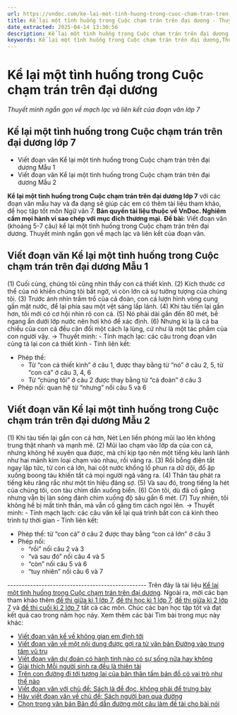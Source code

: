 ```yaml
---
url: https://vndoc.com/ke-lai-mot-tinh-huong-trong-cuoc-cham-tran-tren-dai-duong-289139
title: Kể lại một tình huống trong Cuộc chạm trán trên đại dương - Thuyết minh ngắn gọn về mạch lạc và liên kết của đoạn văn lớp 7 - VnDoc.com
date_extracted: 2025-04-14 13:30:56
description: Kể lại một tình huống trong Cuộc chạm trán trên đại dương lớp 7 được biên soạn nhằm giúp các em HS đạt kết quả tốt trong quá trình làm bài tập và học tập môn Ngữ văn lớp 7.
keywords: Kể lại một tình huống trong Cuộc chạm trán trên đại dương,Thuyết minh ngắn gọn về mạch lạc và liên kết của đoạn văn Kể lại một tình huống trong Cuộc chạm trán trên đại dương,Thuyết minh ngắn gọn về mạch lạc và liên kết của đoạn văn,đoạn văn Kể lại một tình huống trong Cuộc chạm trán trên đại dương,viết đoạn văn Kể lại một tình huống trong Cuộc chạm trán trên đại dương
---
```


# Kể lại một tình huống trong Cuộc chạm trán trên đại dương
 _Thuyết minh ngắn gọn về mạch lạc và liên kết của đoạn văn lớp 7_
## **Kể lại một tình huống trong Cuộc chạm trán trên đại dương lớp 7**
  * Viết đoạn văn Kể lại một tình huống trong Cuộc chạm trán trên đại dương Mẫu 1
  * Viết đoạn văn Kể lại một tình huống trong Cuộc chạm trán trên đại dương Mẫu 2

**Kể lại một tình huống trong Cuộc chạm trán trên đại dương lớp 7** với các đoạn văn mẫu hay và đa dạng sẽ giúp các em có thêm tài liệu tham khảo, để học tập tốt môn Ngữ văn 7.
**Bản quyền tài liệu thuộc về VnDoc. Nghiêm cấm mọi hành vi sao chép với mục đích thương mại.**
**Đề bài:** Viết đoạn văn \(khoảng 5-7 câu\) kể lại một tình huống trong Cuộc chạm trán trên đại dương. Thuyết minh ngắn gọn về mạch lạc và liên kết của đoạn văn.
## **Viết đoạn văn Kể lại một tình huống trong Cuộc chạm trán trên đại dương Mẫu 1**
\(1\) Cuối cùng, chúng tôi cũng nhìn thấy con cá thiết kình. \(2\) Kích thước cơ thể của nó khiến chúng tôi bất ngờ, vì còn lớn cả sự tưởng tượng của chúng tôi. \(3\) Trước ánh nhìn trầm trồ của cả đoàn, con cá lượn hình vòng cung gần mặt nước, để lại phía sau một vệt sáng lấp lánh. \(4\) Khi tàu tiến lại gần hơn, tôi mới có cơ hội nhìn rõ con cá. \(5\) Nó phải dài gần đến 80 mét, bề ngang ẩn dưới lớp nước nên hơi khó để xác định. \(6\) Nhưng kì lạ là cả ba chiều của con cá đều cân đối một cách lạ lùng, cứ như là một tác phẩm của con người vậy.
→ Thuyết minh:
\- Tính mạch lạc: các câu trong đoạn văn cùng tả lại con cá thiết kình
\- Tính liên kết:
  * Phép thế:
    * Từ “con cá thiết kình” ở câu 1, được thay bằng từ “nó” ở câu 2, 5, từ “con cá” ở câu 3, 4, 6
    * Từ “chúng tôi” ở câu 2 được thay bằng từ “cả đoàn” ở câu 3
  * Phép nối: quan hệ từ “nhưng” nối câu 5 và 6

## **Viết đoạn văn Kể lại một tình huống trong Cuộc chạm trán trên đại dương Mẫu 2**
\(1\) Khi tàu tiến lại gần con cá hơn, Nét Len liền phóng mũi lao lên không trung thật nhanh và mạnh mẽ. \(2\) Mũi lao chạm vào lớp da của con cá, nhưng không hề xuyên qua được, mà chỉ kịp tạo nên một tiếng kêu lanh lảnh như hai mảnh kim loại chạm vào nhau, rồi văng ra. \(3\) Rồi bỗng điện tắt ngay lập tức, từ con cá lớn, hai cột nước khổng lồ phun ra dữ dội, đổ ập xuống boong tàu khiến tất cả mọi người ngã văng ra. \(4\) Thân tàu phát ra tiếng kêu răng rắc như một tín hiệu đáng sợ. \(5\) Và sau đó, trong tiếng la hét của chúng tôi, con tàu chìm dần xuống biển. \(6\) Còn tôi, dù đã cố gắng nhưng vẫn bị làn sóng đánh chìm xuống độ sâu gần 6 mét. \(7\) Tuy nhiên, tôi không hề bị mất tinh thần, mà vẫn cố gắng tìm cách ngoi lên.
→ Thuyết minh:
\- Tính mạch lạch: các câu văn kể lại quá trình bắt con cá kình theo trình tự thời gian
\- Tính liên kết:
  * Phép thế: từ “con cá” ở câu 2 được thay bằng “con cá lớn” ở câu 3
  * Phép nối:
    * “rồi” nối câu 2 và 3
    * “và sau đó” nối câu 4 và 5
    * “còn” nối câu 5 và 6
    * “tuy nhiên” nối câu 6 và 7

\-------------------------------------------------
Trên đây là tài liệu [Kể lại một tình huống trong Cuộc chạm trán trên đại dương](<https://vndoc.com/ke-lai-mot-tinh-huong-trong-cuoc-cham-tran-tren-dai-duong-289139>). Ngoài ra, mời các bạn tham khảo thêm [đề thi giữa kì 1 lớp 7](<https://vndoc.com/de-thi-giua-ki-1-lop7>), [đề thi học kì 1 lớp 7](<https://vndoc.com/de-thi-hoc-ki-1-lop7>), [đề thi giữa kì 2 lớp 7](<https://vndoc.com/de-thi-giua-ki-2-lop7>) và [đề thi cuối kì 2 lớp 7](<https://vndoc.com/de-thi-hoc-ki-2-lop7>) tất cả các môn. Chúc các bạn học tập tốt và đạt kết quả cao trong năm học này.
Xem thêm các bài Tìm bài trong mục này khác:
  * [Viết đoạn văn kể về không gian em định tới](</viet-doan-van-khoang-5-7-cau-ke-ve-khong-gian-em-dinh-toi-lop-7-289142>)
  * [Viết đoạn văn về một nội dung được gợi ra từ văn bản Đường vào trung tâm vũ trụ](</viet-doan-van-ve-mot-noi-dung-duoc-goi-ra-tu-van-ban-duong-vao-trung-tam-vu-tru-289146>)
  * [Viết đoạn văn dự đoán có hành tinh nào có sự sống nữa hay không](</viet-doan-van-du-doan-co-hanh-tinh-nao-co-su-song-nua-hay-khong-289147>)
  * [Giải thích Mỗi người sinh ra đều là thiên tài](</giai-thich-moi-nguoi-sinh-ra-deu-la-thien-tai-lop-7-289148>)
  * [Trên con đường đi tới tương lai của bản thân tấm bản đồ có vai trò như thế nào](</tren-con-duong-di-toi-tuong-lai-cua-ban-than-tam-ban-do-co-vai-tro-nhu-the-nao-289696>)
  * [Viết đoạn văn với chủ đề: Sách là để đọc, không phải để trưng bày](</viet-doan-van-voi-chu-de-sach-la-de-doc-khong-phai-de-trung-bay-289697>)
  * [Hãy viết đoạn văn về chủ đề: Sách người bạn qua đường](</hay-viet-doan-van-ve-chu-de-sach-nguoi-ban-qua-duong-289698>)
  * [Chọn trong văn bản Bản đồ dẫn đường một câu làm đề tài cho bài nói](</chon-trong-van-ban-ban-do-dan-duong-mot-cau-lam-de-tai-cho-bai-noi-289700>)


